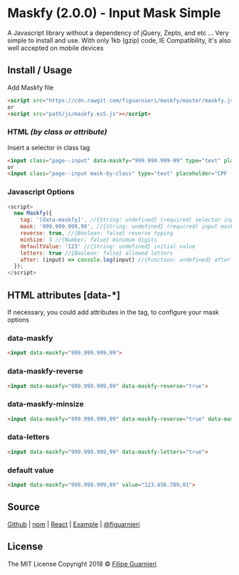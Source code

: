 # Maskfy (2.0.0) - Input Mask Simple
A Javascript library without a dependency of jQuery, Zepto, and etc ... Very simple to install and use. With only 1kb (gzip) code, IE Compatibility, it's also well accepted on mobile devices
## Install / Usage
Add Maskfy file
```html
<script src="https://cdn.rawgit.com/figuarnieri/maskfy/master/maskfy.js"></script>
or
<script src="path/js/maskfy.es5.js"></script>
```
### HTML _(by class or attribute)_
Insert a selector in class tag
```html
<input class="page--input" data-maskfy="999.999.999-99" type="text" placeholder="CPF (Ex.: 999.999.999-99)">
or
<input class="page--input mask-by-class" type="text" placeholder="CPF (Ex.: 999.999.999-99)">
```
### Javascript Options
```javascript
<script>
  new Maskfy({
    tag: '[data-maskfy]', //{String: undefined} (required) selector input
    mask: '999.999.999,99', //{String: undefined} (required) input mask pattern
    reverse: true, //{Boolean: false} reverse typing
    minSize: 3 //{Number: false} minimum digits
    defaultValue: '123' //{String: undefined} initial value
    letters: true //{Boolean: false} allowed letters
    after: (input) => console.log(input) //{Function: undefined} after input event
  });
</script>
```
## HTML attributes [data-*]
If necessary, you could add attributes in the tag, to configure your mask options

### data-maskfy
```html
<input data-maskfy="999.999.999,99">
```
### data-maskfy-reverse
```html
<input data-maskfy="999.999.999,99" data-maskfy-reverse="true">
```
### data-maskfy-minsize
```html
<input data-maskfy="999.999.999,99" data-maskfy-reverse="true" data-maskfy-minsize="3">
```
### data-letters
```html
<input data-maskfy="999.999.999,99" data-maskfy-letters="true">
```
### default value
```html
<input data-maskfy="999.999.999,99" value="123.456.789,01">
```

## Source
[Github](https://github.com/figuarnieri/maskfy) | [npm](https://www.npmjs.com/package/maskfy) | [React](https://www.npmjs.com/package/react-maskfy) | [Example](https://figuarnieri.github.io/maskfy/) | [@figuarnieri](https://twitter.com/figuarnieri)

## License
The MIT License
Copyright 2018 © [Filipe Guarnieri](https://figuarnieri.github.io/)
